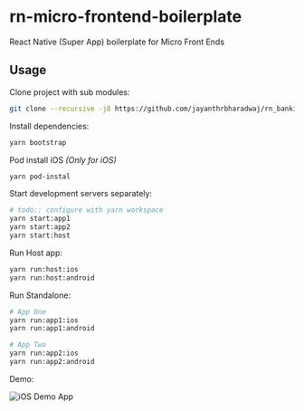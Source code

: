 # rn-micro-frontend-boilerplate
React Native (Super App) boilerplate for Micro Front Ends

## Usage

Clone project with sub modules:
```bash
git clone --recursive -j8 https://github.com/jayanthrbharadwaj/rn_banking
```



Install dependencies:

```bash
yarn bootstrap
```

Pod install iOS *(Only for iOS)*

```bash
yarn pod-instal
```


Start development servers separately:

```bash
# todo:: configure with yarn workspace
yarn start:app1
yarn start:app2
yarn start:host
```

Run Host app:

```bash
yarn run:host:ios
yarn run:host:android
```

Run Standalone:
```bash
# App One
yarn run:app1:ios
yarn run:app1:android

# App Two
yarn run:app2:ios
yarn run:app2:android
```

Demo:

![iOS Demo App](https://miro.medium.com/v2/resize:fit:592/1*m2-9ahLJkGZI6sy6Jq8QWg.gif)
